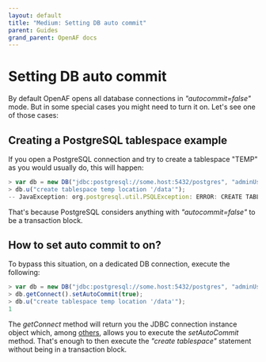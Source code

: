 ```yaml
---
layout: default
title: "Medium: Setting DB auto commit"
parent: Guides
grand_parent: OpenAF docs
---
```


# Setting DB auto commit

By default OpenAF opens all database connections in *"autocommit=false"* mode. But in some special cases you might need to turn it on. Let's see one of those cases:

## Creating a PostgreSQL tablespace example

If you open a PostgreSQL connection and try to create a tablespace "TEMP" as you would usually do, this will happen:

````javascript
> var db = new DB("jdbc:postgresql://some.host:5432/postgres", "adminUser", "adminPass");
> db.u("create tablespace temp location '/data'");
-- JavaException: org.postgresql.util.PSQLException: ERROR: CREATE TABLESPACE cannot run inside a transaction block
````

That's because PostgreSQL considers anything with *"autocommit=false"* to be a transaction block. 

## How to set auto commit to on?

To bypass this situation, on a dedicated DB connection, execute the following:

````javascript
> var db = new DB("jdbc:postgresql://some.host:5432/postgres", "adminUser", "adminPass");
> db.getConnect().setAutoCommit(true);
> db.u("create tablespace temp location '/data'");
1
````

The *getConnect* method will return you the JDBC connection instance object which, among [others](https://docs.oracle.com/javase/7/docs/api/java/sql/Connection.html), allows you to execute the *setAutoCommit* method. That's enough to then execute the *"create tablespace"* statement without being in a transaction block.